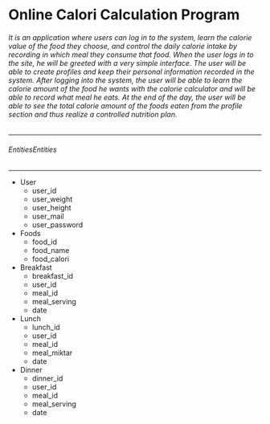 # Online Calori Calculation Program

###### It is an application where users can log in to the system, learn the calorie value of the food they choose, and control the daily calorie intake by recording in which meal they consume that food. When the user logs in to the site, he will be greeted with a very simple interface. The user will be able to create profiles and keep their personal information recorded in the system. After logging into the system, the user will be able to learn the calorie amount of the food he wants with the calorie calculator and will be able to record what meal he eats. At the end of the day, the user will be able to see the total calorie amount of the foods eaten from the profile section and thus realize a controlled nutrition plan.
------------


###### EntitiesEntities

------------


- User
  - user_id
  - user_weight
  - user_height
  - user_mail
  - user_password
- Foods
  - food_id
  - food_name
  - food_calori
- Breakfast
  - breakfast_id
  - user_id
  - meal_id
  - meal_serving
  - date
- Lunch
  - lunch_id
  - user_id
  - meal_id
  - meal_miktar
  - date
- Dinner
  - dinner_id
  - user_id
  - meal_id
  - meal_serving
  - date
